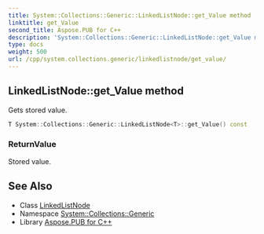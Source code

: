 ```yaml
---
title: System::Collections::Generic::LinkedListNode::get_Value method
linktitle: get_Value
second_title: Aspose.PUB for C++
description: 'System::Collections::Generic::LinkedListNode::get_Value method. Gets stored value in C++.'
type: docs
weight: 500
url: /cpp/system.collections.generic/linkedlistnode/get_value/
---
```

## LinkedListNode::get_Value method


Gets stored value.

```cpp
T System::Collections::Generic::LinkedListNode<T>::get_Value() const
```


### ReturnValue

Stored value.

## See Also

* Class [LinkedListNode](../)
* Namespace [System::Collections::Generic](../../)
* Library [Aspose.PUB for C++](../../../)
